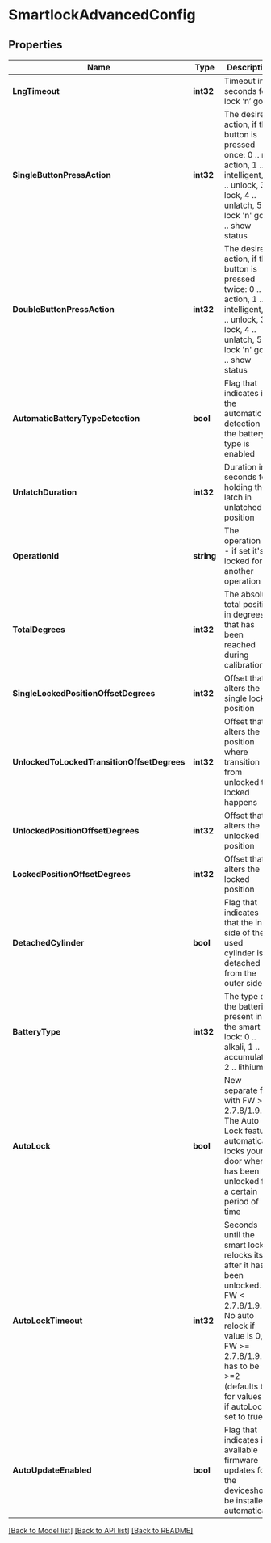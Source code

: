 # SmartlockAdvancedConfig

## Properties
Name | Type | Description | Notes
------------ | ------------- | ------------- | -------------
**LngTimeout** | **int32** | Timeout in seconds for lock ‘n’ go | [optional] [default to null]
**SingleButtonPressAction** | **int32** | The desired action, if the button is pressed once: 0 .. no action, 1 .. intelligent, 2 .. unlock, 3 .. lock, 4 .. unlatch, 5 .. lock &#39;n&#39; go, 6 .. show status | [optional] [default to null]
**DoubleButtonPressAction** | **int32** | The desired action, if the button is pressed twice: 0 .. no action, 1 .. intelligent, 2 .. unlock, 3 .. lock, 4 .. unlatch, 5 .. lock &#39;n&#39; go, 6 .. show status | [optional] [default to null]
**AutomaticBatteryTypeDetection** | **bool** | Flag that indicates if the automatic detection of the battery type is enabled | [optional] [default to null]
**UnlatchDuration** | **int32** | Duration in seconds for holding the latch in unlatched position | [optional] [default to null]
**OperationId** | **string** | The operation id - if set it&#39;s locked for another operation | [optional] [default to null]
**TotalDegrees** | **int32** | The absolute total position in degrees that has been reached during calibration | [default to null]
**SingleLockedPositionOffsetDegrees** | **int32** | Offset that alters the single locked position | [default to null]
**UnlockedToLockedTransitionOffsetDegrees** | **int32** | Offset that alters the position where transition from unlocked to locked happens | [optional] [default to null]
**UnlockedPositionOffsetDegrees** | **int32** | Offset that alters the unlocked position | [default to null]
**LockedPositionOffsetDegrees** | **int32** | Offset that alters the locked position | [default to null]
**DetachedCylinder** | **bool** | Flag that indicates that the inner side of the used cylinder is detached from the outer side | [optional] [default to null]
**BatteryType** | **int32** | The type of the batteries present in the smart lock: 0 .. alkali, 1 .. accumulator, 2 .. lithium | [default to null]
**AutoLock** | **bool** | New separate flag with FW &gt;&#x3D; 2.7.8/1.9.1: The Auto Lock feature automatically locks your door when it has been unlocked for a certain period of time | [optional] [default to null]
**AutoLockTimeout** | **int32** | Seconds until the smart lock relocks itself after it has been unlocked. FW &lt; 2.7.8/1.9.1: No auto relock if value is 0, FW &gt;&#x3D; 2.7.8/1.9.1: has to be &gt;&#x3D;2 (defaults to 2 for values &lt;2 if autoLock is set to true) | [optional] [default to null]
**AutoUpdateEnabled** | **bool** | Flag that indicates if available firmware updates for the deviceshould be installed automatically | [optional] [default to null]

[[Back to Model list]](../README.md#documentation-for-models) [[Back to API list]](../README.md#documentation-for-api-endpoints) [[Back to README]](../README.md)


